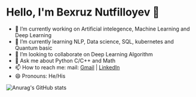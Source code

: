 Hello, I'm Bexruz Nutfilloyev 👋
=======
- 🔭 I’m currently working on Artificial intelegence, Machine Learning and Deep Learning
- 🌱 I’m currently learning NLP, Data science, SQL, kubernetes and Quantum basic
- 👯 I’m looking to collaborate on Deep Learning Algorithm
- 💬 Ask me about Python C/C++ and Math
- 📫 How to reach me: mail: [Gmail](yoshlikmedia@gmail.com) | [LinkedIn](https://www.linkedin.com/in/bekhruz-nutfilloyev/)
- 😄 Pronouns: He/His

![Anurag's GitHub stats](https://github-readme-stats.vercel.app/api?username=YoshlikMedia&show_icons=true&theme=react )

